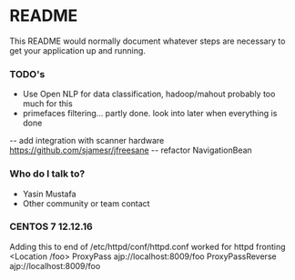 # README #

This README would normally document whatever steps are necessary to get your application up and running.

### TODO's ###
- Use Open NLP for data classification, hadoop/mahout probably too much for this
- primefaces filtering... partly done. look into later when everything is done

-- add integration with scanner hardware https://github.com/sjamesr/jfreesane
-- refactor NavigationBean

### Who do I talk to? ###

* Yasin Mustafa
* Other community or team contact



### CENTOS 7 12.12.16
Adding this to end of  /etc/httpd/conf/httpd.conf worked for httpd fronting
<Location /foo>
  ProxyPass ajp://localhost:8009/foo
  ProxyPassReverse ajp://localhost:8009/foo
</Location>